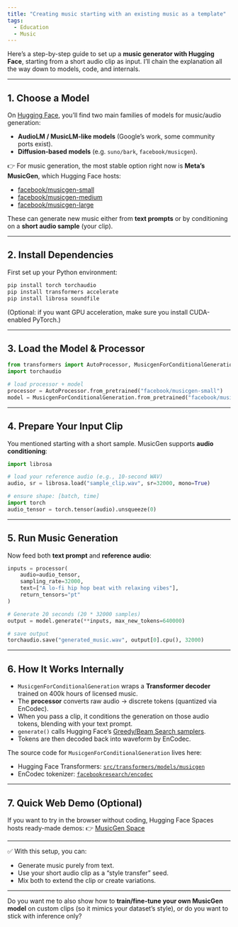 ```yaml
---
title: "Creating music starting with an existing music as a template"
tags:
  - Education
  - Music
---
```


Here’s a step-by-step guide to set up a **music generator with Hugging Face**, starting from a short audio clip as input. I’ll chain the explanation all the way down to models, code, and internals.

---

## 1. Choose a Model

On [Hugging Face](https://huggingface.co/models), you’ll find two main families of models for music/audio generation:

* **AudioLM / MusicLM-like models** (Google’s work, some community ports exist).
* **Diffusion-based models** (e.g. `suno/bark`, `facebook/musicgen`).

👉 For music generation, the most stable option right now is **Meta’s MusicGen**, which Hugging Face hosts:

* [facebook/musicgen-small](https://huggingface.co/facebook/musicgen-small)
* [facebook/musicgen-medium](https://huggingface.co/facebook/musicgen-medium)
* [facebook/musicgen-large](https://huggingface.co/facebook/musicgen-large)

These can generate new music either from **text prompts** or by conditioning on a **short audio sample** (your clip).

---

## 2. Install Dependencies

First set up your Python environment:

```bash
pip install torch torchaudio
pip install transformers accelerate
pip install librosa soundfile
```

(Optional: if you want GPU acceleration, make sure you install CUDA-enabled PyTorch.)

---

## 3. Load the Model & Processor

```python
from transformers import AutoProcessor, MusicgenForConditionalGeneration
import torchaudio

# load processor + model
processor = AutoProcessor.from_pretrained("facebook/musicgen-small")
model = MusicgenForConditionalGeneration.from_pretrained("facebook/musicgen-small")
```

---

## 4. Prepare Your Input Clip

You mentioned starting with a short sample. MusicGen supports **audio conditioning**:

```python
import librosa

# load your reference audio (e.g., 10-second WAV)
audio, sr = librosa.load("sample_clip.wav", sr=32000, mono=True)

# ensure shape: [batch, time]
import torch
audio_tensor = torch.tensor(audio).unsqueeze(0)
```

---

## 5. Run Music Generation

Now feed both **text prompt** and **reference audio**:

```python
inputs = processor(
    audio=audio_tensor,
    sampling_rate=32000,
    text=["A lo-fi hip hop beat with relaxing vibes"],
    return_tensors="pt"
)

# Generate 20 seconds (20 * 32000 samples)
output = model.generate(**inputs, max_new_tokens=640000)

# save output
torchaudio.save("generated_music.wav", output[0].cpu(), 32000)
```

---

## 6. How It Works Internally

* `MusicgenForConditionalGeneration` wraps a **Transformer decoder** trained on 400k hours of licensed music.
* The **processor** converts raw audio → discrete tokens (quantized via EnCodec).
* When you pass a clip, it conditions the generation on those audio tokens, blending with your text prompt.
* `generate()` calls Hugging Face’s [Greedy/Beam Search samplers](https://github.com/huggingface/transformers/blob/main/src/transformers/generation/utils.py).
* Tokens are then decoded back into waveform by EnCodec.

The source code for `MusicgenForConditionalGeneration` lives here:

* Hugging Face Transformers: [`src/transformers/models/musicgen`](https://github.com/huggingface/transformers/tree/main/src/transformers/models/musicgen)
* EnCodec tokenizer: [`facebookresearch/encodec`](https://github.com/facebookresearch/encodec)

---

## 7. Quick Web Demo (Optional)

If you want to try in the browser without coding, Hugging Face Spaces hosts ready-made demos:
👉 [MusicGen Space](https://huggingface.co/spaces/facebook/MusicGen)

---

✅ With this setup, you can:

* Generate music purely from text.
* Use your short audio clip as a “style transfer” seed.
* Mix both to extend the clip or create variations.

---

Do you want me to also show how to **train/fine-tune your own MusicGen model** on custom clips (so it mimics your dataset’s style), or do you want to stick with inference only?

